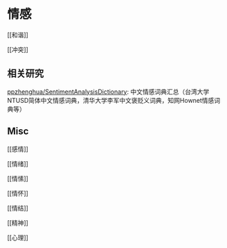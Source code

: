 # 情感



[[和谐]]

[[冲突]]



## 相关研究

[ppzhenghua/SentimentAnalysisDictionary](https://github.com/ppzhenghua/SentimentAnalysisDictionary): 中文情感词典汇总（台湾大学NTUSD简体中文情感词典，清华大学李军中文褒贬义词典，知网Hownet情感词典等）



## Misc

[[感情]]

[[情绪]]

[[情愫]]

[[情怀]]

[[情结]]

[[精神]]

[[心理]]



